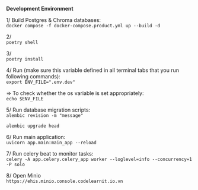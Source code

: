 **Development Environment**

1/ Build Postgres & Chroma databases: <br/>
`docker compose -f docker-compose.product.yml up --build -d`

2/<br/>
`poetry shell`

3/<br/>
`poetry install`

4/ Run (make sure this variable defined in all terminal tabs that you run following commands):<br/>
`export ENV_FILE=".env.dev"`<br/>

=> To check whether the os variable is set appropriately:<br/>
`echo $ENV_FILE`

5/ Run database migration scripts:<br/>
`alembic revision -m "message"`

`alembic upgrade head`

6/ Run main application:<br/>
`uvicorn app.main:main_app --reload`

7/ Run celery beat to monitor tasks:<br/>
`celery -A app.celery.celery_app worker --loglevel=info --concurrency=1 -P solo`

8/ Open Minio <br/>
`https://ehis.minio.console.codelearnit.io.vn`<br/>
